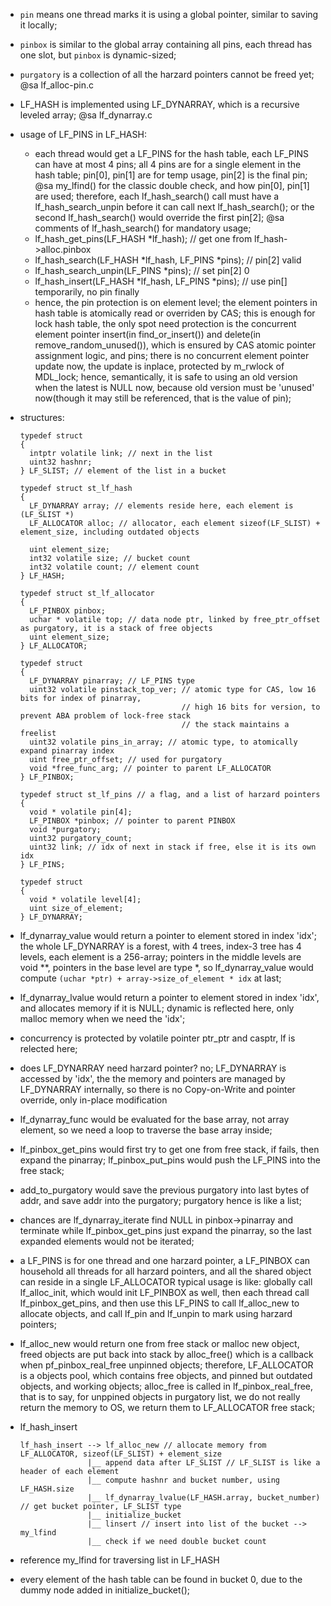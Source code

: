* `pin` means one thread marks it is using a global pointer, similar to saving it locally;
* `pinbox` is similar to the global array containing all pins, each thread has one slot, but
  `pinbox` is dynamic-sized;
* `purgatory` is a collection of all the harzard pointers cannot be freed yet; @sa lf_alloc-pin.c
* LF_HASH is implemented using LF_DYNARRAY, which is a recursive leveled array; @sa lf_dynarray.c
* usage of LF_PINS in LF_HASH:
    * each thread would get a LF_PINS for the hash table, each LF_PINS can have at most 4 pins;
      all 4 pins are for a single element in the hash table; pin[0], pin[1] are for temp usage,
      pin[2] is the final pin; @sa my_lfind() for the classic double check, and how pin[0], pin[1]
      are used; therefore, each lf_hash_search() call must have a lf_hash_search_unpin before it
      can call next lf_hash_search(); or the second lf_hash_search() would override the first pin[2];
      @sa comments of lf_hash_search() for mandatory usage;
    * lf_hash_get_pins(LF_HASH *lf_hash); // get one from lf_hash->alloc.pinbox
    * lf_hash_search(LF_HASH *lf_hash, LF_PINS *pins); // pin[2] valid
    * lf_hash_search_unpin(LF_PINS *pins); // set pin[2] 0
    * lf_hash_insert(LF_HASH *lf_hash, LF_PINS *pins); // use pin[] temporarily, no pin finally
    * hence, the pin protection is on element level; the element pointers in hash table is atomically
      read or overriden by CAS; this is enough for lock hash table, the only spot need protection is
      the concurrent element pointer insert(in find_or_insert()) and delete(in remove_random_unused()),
      which is ensured by CAS atomic pointer assignment logic, and pins; there is no concurrent
      element pointer update now, the update is inplace, protected by m_rwlock of MDL_lock; hence,
      semantically, it is safe to using an old version when the latest is NULL now, because old version
      must be 'unused' now(though it may still be referenced, that is the value of pin);

* structures:

  ```
  typedef struct
  {
    intptr volatile link; // next in the list
    uint32 hashnr;
  } LF_SLIST; // element of the list in a bucket

  typedef struct st_lf_hash
  {
    LF_DYNARRAY array; // elements reside here, each element is (LF_SLIST *)
    LF_ALLOCATOR alloc; // allocator, each element sizeof(LF_SLIST) + element_size, including outdated objects

    uint element_size;
    int32 volatile size; // bucket count
    int32 volatile count; // element count
  } LF_HASH;

  typedef struct st_lf_allocator
  {
    LF_PINBOX pinbox;
    uchar * volatile top; // data node ptr, linked by free_ptr_offset as purgatory, it is a stack of free objects
    uint element_size;
  } LF_ALLOCATOR;

  typedef struct
  {
    LF_DYNARRAY pinarray; // LF_PINS type
    uint32 volatile pinstack_top_ver; // atomic type for CAS, low 16 bits for index of pinarray,
                                      // high 16 bits for version, to prevent ABA problem of lock-free stack
                                      // the stack maintains a freelist
    uint32 volatile pins_in_array; // atomic type, to atomically expand pinarray index
    uint free_ptr_offset; // used for purgatory
    void *free_func_arg; // pointer to parent LF_ALLOCATOR
  } LF_PINBOX;

  typedef struct st_lf_pins // a flag, and a list of harzard pointers
  {
    void * volatile pin[4];
    LF_PINBOX *pinbox; // pointer to parent PINBOX
    void *purgatory;
    uint32 purgatory_count;
    uint32 link; // idx of next in stack if free, else it is its own idx
  } LF_PINS;

  typedef struct
  {
    void * volatile level[4];
    uint size_of_element;
  } LF_DYNARRAY;
  ```

* lf_dynarray_value would return a pointer to element stored in index 'idx'; the whole LF_DYNARRAY is a forest, with 4 trees,
  index-3 tree has 4 levels, each element is a 256-array; pointers in the middle levels are void **, pointers in the base level
  are type *, so lf_dynarray_value would compute `(uchar *ptr) + array->size_of_element * idx` at last;
* lf_dynarray_lvalue would return a pointer to element stored in index 'idx', and allocates memory if it is NULL; dynamic is
  reflected here, only malloc memory when we need the 'idx';
* concurrency is protected by volatile pointer ptr_ptr and casptr, lf is relected here;
* does LF_DYNARRAY need harzard pointer? no; LF_DYNARRAY is accessed by 'idx', the the memory and pointers are managed by
  LF_DYNARRAY internally, so there is no Copy-on-Write and pointer override, only in-place modification
* lf_dynarray_func would be evaluated for the base array, not array element, so we need a loop to traverse the base array inside;
* lf_pinbox_get_pins would first try to get one from free stack, if fails, then expand the pinarray;
  lf_pinbox_put_pins would push the LF_PINS into the free stack;
* add_to_purgatory would save the previous purgatory into last bytes of addr, and save addr into the purgatory; purgatory hence is
  like a list;
* chances are lf_dynarray_iterate find NULL in pinbox->pinarray and terminate while lf_pinbox_get_pins just expand the pinarray,
  so the last expanded elements would not be iterated;
* a LF_PINS is for one thread and one harzard pointer, a LF_PINBOX can household all threads for all harzard pointers, and all
  the shared object can reside in a single LF_ALLOCATOR
  typical usage is like: globally call lf_alloc_init, which would init LF_PINBOX as well, then each thread call lf_pinbox_get_pins,
  and then use this LF_PINS to call lf_alloc_new to allocate objects, and call lf_pin and lf_unpin to mark using harzard pointers;
* lf_alloc_new would return one from free stack or malloc new object, freed objects are put back into stack by alloc_free() which is
  a callback when pf_pinbox_real_free unpinned objects; therefore, LF_ALLOCATOR is a objects pool, which contains free objects, and
  pinned but outdated objects, and working objects; alloc_free is called in lf_pinbox_real_free, that is to say, for unppined objects
  in purgatory list, we do not really return the memory to OS, we return them to LF_ALLOCATOR free stack;

* lf_hash_insert

  ```
  lf_hash_insert --> lf_alloc_new // allocate memory from LF_ALLOCATOR, sizeof(LF_SLIST) + element_size
                 |__ append data after LF_SLIST // LF_SLIST is like a header of each element
                 |__ compute hashnr and bucket number, using LF_HASH.size
                 |__ lf_dynarray_lvalue(LF_HASH.array, bucket_number) // get bucket pointer, LF_SLIST type
                 |__ initialize_bucket
                 |__ linsert // insert into list of the bucket --> my_lfind
                 |__ check if we need double bucket count
  ```

* reference my_lfind for traversing list in LF_HASH
* every element of the hash table can be found in bucket 0, due to the dummy node added in initialize_bucket();
